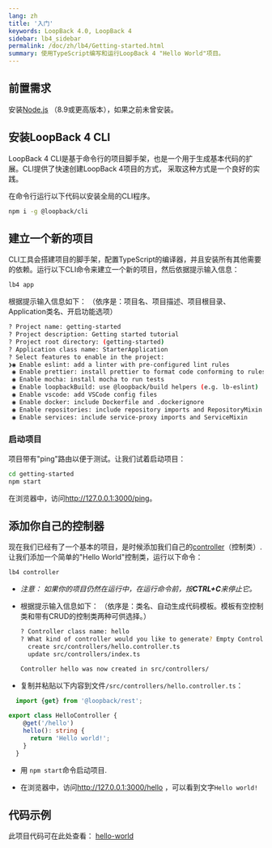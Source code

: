 ```yaml
---
lang: zh
title: '入门'
keywords: LoopBack 4.0, LoopBack 4
sidebar: lb4_sidebar
permalink: /doc/zh/lb4/Getting-started.html
summary: 使用TypeScript编写和运行LoopBack 4 "Hello World"项目。
---
```


## 前置需求

安装[Node.js](https://nodejs.org/en/download/) （8.9或更高版本），如果之前未曾安装。

## 安装LoopBack 4 CLI

LoopBack 4 CLI是基于命令行的项目脚手架，也是一个用于生成基本代码的扩展。CLI提供了快速创建LoopBack 4项目的方式， 采取这种方式是一个良好的实践。

在命令行运行以下代码以安装全局的CLI程序。

```sh
npm i -g @loopback/cli
```

## 建立一个新的项目

CLI工具会搭建项目的脚手架，配置TypeScript的编译器，并且安装所有其他需要的依赖。运行以下CLI命令来建立一个新的项目，然后依据提示输入信息：

```sh
lb4 app
```

根据提示输入信息如下：
（依序是：项目名、项目描述、项目根目录、Application类名、开启功能选项）

```sh
? Project name: getting-started
? Project description: Getting started tutorial
? Project root directory: (getting-started)
? Application class name: StarterApplication
? Select features to enable in the project:
❯◉ Enable eslint: add a linter with pre-configured lint rules
 ◉ Enable prettier: install prettier to format code conforming to rules
 ◉ Enable mocha: install mocha to run tests
 ◉ Enable loopbackBuild: use @loopback/build helpers (e.g. lb-eslint)
 ◉ Enable vscode: add VSCode config files
 ◉ Enable docker: include Dockerfile and .dockerignore
 ◉ Enable repositories: include repository imports and RepositoryMixin
 ◉ Enable services: include service-proxy imports and ServiceMixin
```

### 启动项目

项目带有"ping"路由以便于测试。让我们试着启动项目：

```sh
cd getting-started
npm start
```

在浏览器中，访问<http://127.0.0.1:3000/ping>。

## 添加你自己的控制器

现在我们已经有了一个基本的项目，是时候添加我们自己的[controller](Controllers.md)（控制类）. 让我们添加一个简单的"Hello World"控制类，运行以下命令：

```sh
lb4 controller
```

- _注意： 如果你的项目仍然在运行中，在运行命令前，按**CTRL+C**来停止它。_
  
- 根据提示输入信息如下：
  （依序是：类名、自动生成代码模板。模板有空控制类和带有CRUD的控制类两种可供选择。）

  ```sh
  ? Controller class name: hello
  ? What kind of controller would you like to generate? Empty Controller
    create src/controllers/hello.controller.ts
    update src/controllers/index.ts
  
  Controller hello was now created in src/controllers/
  ```

- 复制并粘贴以下内容到文件`/src/controllers/hello.controller.ts`：
  
```ts
  import {get} from '@loopback/rest';
  
export class HelloController {
    @get('/hello')
    hello(): string {
      return 'Hello world!';
    }
  }
  ```
  
- 用 `npm start`命令启动项目.

- 在浏览器中，访问<http://127.0.0.1:3000/hello> ，可以看到文字`Hello world!`

## 代码示例

此项目代码可在此处查看：
[hello-world](https://github.com/strongloop/loopback-next/tree/master/examples/hello-world)